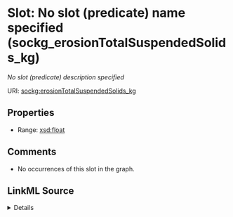 

# Slot: No slot (predicate) name specified (sockg_erosionTotalSuspendedSolids_kg)


_No slot (predicate) description specified_







URI: [sockg:erosionTotalSuspendedSolids_kg](https://idir.uta.edu/sockg-ontology/docs/erosionTotalSuspendedSolids_kg)



<!-- no inheritance hierarchy -->








## Properties

* Range: [xsd:float](http://www.w3.org/2001/XMLSchema#float)





## Comments

* No occurrences of this slot in the graph.



## LinkML Source

<details>

```yaml
name: sockg_erosionTotalSuspendedSolids_kg
description: No slot (predicate) description specified
title: No slot (predicate) name specified
comments:
- No occurrences of this slot in the graph.
from_schema: soc-kg
rank: 1000
domain: sockg_WaterQualityConc
slot_uri: sockg:erosionTotalSuspendedSolids_kg
alias: sockg_erosionTotalSuspendedSolids_kg
range: float

```
</details>